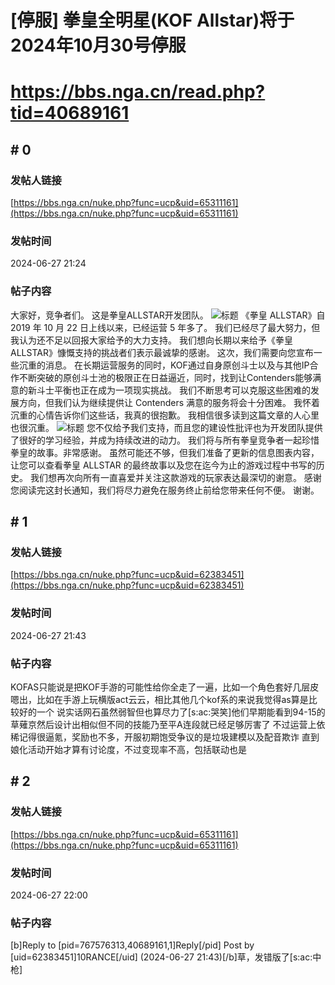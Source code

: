 # [停服] 拳皇全明星(KOF Allstar)将于2024年10月30号停服
# https://bbs.nga.cn/read.php?tid=40689161

## \# 0
### 发帖人链接
[https://bbs.nga.cn/nuke.php?func=ucp&uid=65311161](https://bbs.nga.cn/nuke.php?func=ucp&uid=65311161)
### 发帖时间
2024-06-27 21:24
### 帖子内容
大家好，竞争者们。
这是拳皇ALLSTAR开发团队。
![标题](https://img.nga.178.com/attachments/mon_202406/27/-10hkdbQ19j-3ch7ZhT3cSjd-sg.jpg)
《拳皇 ALLSTAR》自 2019 年 10 月 22 日上线以来，已经运营 5 年多了。
我们已经尽了最大努力，但我认为还不足以回报大家给予的大力支持。
我们想向长期以来给予《拳皇 ALLSTAR》慷慨支持的挑战者们表示最诚挚的感谢。
这次，我们需要向您宣布一些沉重的消息。
在长期运营服务的同时，KOF通过自身原创斗士以及与其他IP合作不断突破的原创斗士池的极限正在日益逼近，同时，找到让Contenders能够满意的新斗士平衡也正在成为一项现实挑战。
我们不断思考可以克服这些困难的发展方向，但我们认为继续提供让 Contenders 满意的服务将会十分困难。
我怀着沉重的心情告诉你们这些话，我真的很抱歉。
我相信很多读到这篇文章的人心里也很沉重。
![标题](https://img.nga.178.com/attachments/mon_202406/27/-10hkdbQ19j-jqofK1qT3cSkk-5u.jpg)
您不仅给予我们支持，而且您的建设性批评也为开发团队提供了很好的学习经验，并成为持续改进的动力。
我们将与所有拳皇竞争者一起珍惜拳皇的故事。非常感谢。
虽然可能还不够，但我们准备了更新的信息图表内容，让您可以查看拳皇 ALLSTAR 的最终故事以及您在迄今为止的游戏过程中书写的历史。
我们想再次向所有一直喜爱并关注这款游戏的玩家表达最深切的谢意。
感谢您阅读完这封长通知，我们将尽力避免在服务终止前给您带来任何不便。
谢谢。
## \# 1
### 发帖人链接
[https://bbs.nga.cn/nuke.php?func=ucp&uid=62383451](https://bbs.nga.cn/nuke.php?func=ucp&uid=62383451)
### 发帖时间
2024-06-27 21:43
### 帖子内容
KOFAS只能说是把KOF手游的可能性给你全走了一遍，比如一个角色套好几层皮嗯出，比如在手游上玩横版act云云，相比其他几个kof系的来说我觉得as算是比较好的一个
说实话网石虽然弱智但也算尽力了[s:ac:哭笑]他们早期能看到94-15的草薙京然后设计出相似但不同的技能乃至平A连段就已经足够厉害了
不过运营上依稀记得很逼氪，奖励也不多，开服初期饱受争议的是垃圾建模以及配音欺诈
直到娘化活动开始才算有讨论度，不过变现率不高，包括联动也是
## \# 2
### 发帖人链接
[https://bbs.nga.cn/nuke.php?func=ucp&uid=65311161](https://bbs.nga.cn/nuke.php?func=ucp&uid=65311161)
### 发帖时间
2024-06-27 22:00
### 帖子内容
[b]Reply to [pid=767576313,40689161,1]Reply[/pid] Post by [uid=62383451]10RANCE[/uid] (2024-06-27 21:43)[/b]草，发错版了[s:ac:中枪]
